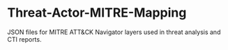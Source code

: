 # Threat-Actor-MITRE-Mapping
JSON files for MITRE ATT&amp;CK Navigator layers used in threat analysis and CTI reports.
